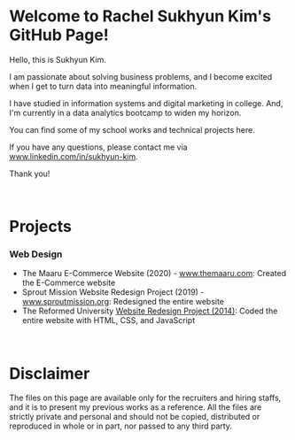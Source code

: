# Welcome to Rachel Sukhyun Kim's GitHub Page! 

Hello, this is Sukhyun Kim. 

I am passionate about solving business problems, and I become excited when I get to turn data into meaningful information. 

I have studied in information systems and digital marketing in college. And, I'm currently in a data analytics bootcamp to widen my horizon. 

You can find some of my school works and technical projects here.

If you have any questions, please contact me via www.linkedin.com/in/sukhyun-kim.

Thank you! 

<p>&nbsp;</p>

# Projects
### Web Design
* The Maaru E-Commerce Website (2020) - www.themaaru.com: Created the E-Commerce website
* Sprout Mission Website Redesign Project (2019) - www.sproutmission.org: Redesigned the entire website
* The Reformed University [Website Redesign Project (2014)](http://rachelskim.net/ru_first_website_project): Coded the entire website with HTML, CSS, and JavaScript

<p>&nbsp;</p>

# Disclaimer
The files on this page are available only for the recruiters and hiring staffs, and it is to present my previous works as a reference. All the files are strictly private and personal and should not be copied, distributed or reproduced in whole or in part, nor passed to any third party. 
 

